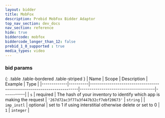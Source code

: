 ```yaml
---
layout: bidder
title: MobFox
description: Prebid MobFox Bidder Adaptor
top_nav_section: dev_docs
nav_section: reference
hide: true
biddercode: mobfox
biddercode_longer_than_12: false
prebid_1_0_supported : true
media_types: video
---
```


### bid params

{: .table .table-bordered .table-striped }
| Name        | Scope    | Description                                                            | Example                              | Type      |
|-------------|----------|------------------------------------------------------------------------|--------------------------------------|-----------|
| `s`         | required | The hash of your inventory to identify which app is making the request | `'267d72ac3f77a3f447b32cf7ebf20673'` | `string`  |
| `imp_instl` | optional | set to 1 if using interstitial otherwise delete or set to 0            | `1`                                  | `integer` |

